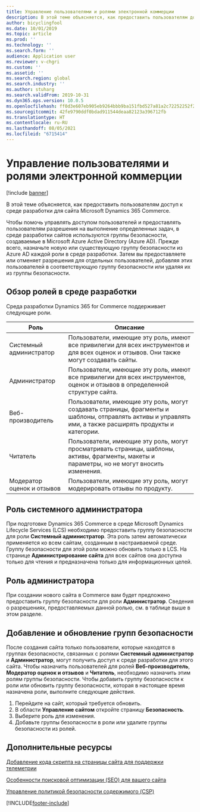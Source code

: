 ```yaml
---
title: Управление пользователями и ролями электронной коммерции
description: В этой теме объясняется, как предоставить пользователям доступ к среде разработки для сайта Microsoft Dynamics 365 Commerce.
author: bicyclingfool
ms.date: 10/01/2019
ms.topic: article
ms.prod: ''
ms.technology: ''
ms.search.form: ''
audience: Application user
ms.reviewer: v-chgri
ms.custom: ''
ms.assetid: ''
ms.search.region: global
ms.search.industry: ''
ms.author: stuharg
ms.search.validFrom: 2019-10-31
ms.dyn365.ops.version: 10.0.5
ms.openlocfilehash: ff0d3e607eb905eb9264bbb9ba151fbd527a81a2c72252252f2a45edc201e1b4
ms.sourcegitcommit: 42fe9790ddf0bdad911544deaa82123a396712fb
ms.translationtype: HT
ms.contentlocale: ru-RU
ms.lasthandoff: 08/05/2021
ms.locfileid: "6715414"
---
```

# <a name="manage-e-commerce-users-and-roles"></a>Управление пользователями и ролями электронной коммерции


[!include [banner](includes/banner.md)]

В этой теме объясняется, как предоставить пользователям доступ к среде разработки для сайта Microsoft Dynamics 365 Commerce.

Чтобы помочь управлять доступом пользователей и предоставлять пользователям разрешения на выполнение определенных задач, в среде разработки сайтов используются группы безопасности, создаваемые в Microsoft Azure Active Directory (Azure AD). Прежде всего, назначьте новую или существующую группу безопасности из Azure AD каждой роли в среде разработки. Затем вы предоставляете или отменяет разрешения для отдельных пользователей, добавляя этих пользователей в соответствующую группу безопасности или удаляя их из группы безопасности.

## <a name="overview-of-roles-in-the-authoring-environment"></a>Обзор ролей в среде разработки

Среда разработки Dynamics 365 for Commerce поддерживает следующие роли.

| Роль                 | Описание |
|----------------------|-------------|
| Системный администратор | Пользователи, имеющие эту роль, имеют все привилегии для всех инструментов и для всех оценок и отзывов. Они также могут создавать сайты. |
| Администратор   | Пользователи, имеющие эту роль, имеют все привилегии для всех инструментов, оценок и отзывов в определенной структуре сайта. |
| Веб-производитель         | Пользователи, имеющие эту роль, могут создавать страницы, фрагменты и шаблоны, отправлять активы и управлять ими, а также расширять продукты и категории. |
| Читатель               | Пользователи, имеющие эту роль, могут просматривать страницы, шаблоны, активы, фрагменты, макеты и параметры, но не могут вносить изменения. |
| Модератор оценок и отзывов        | Пользователи, имеющие эту роль, могут модерировать отзывы по продукту. |

## <a name="system-administrator-role"></a>Роль системного администратора

При подготовке Dynamics 365 Commerce в среде Microsoft Dynamics Lifecycle Services (LCS) необходимо предоставить группу безопасности для роли **Системный администратор**. Эта роль затем автоматически применяется ко всем сайтам, созданным в настраиваемой среде. Группу безопасности для этой роли можно обновить только в LCS. На странице **Администрирование сайта** для всех сайтов она доступна только для чтения и предназначена только для информационных целей.

## <a name="administrator-role"></a>Роль администратора

При создании нового сайта в Commerce вам будет предложено предоставить группу безопасности для роли **Администратор**. Сведения о разрешениях, предоставляемых данной ролью, см. в таблице выше в этом разделе.

## <a name="add-or-update-security-groups"></a>Добавление и обновление групп безопасности

После создания сайта только пользователи, которые находятся в группах безопасности, связанных с ролями **Системный администратор** и **Администратор**, могут получить доступ к среде разработки для этого сайта. Чтобы назначить пользователей для ролей **Веб-производитель**, **Модератор оценок и отзывов** и **Читатель**, необходимо назначить этим ролям группы безопасности. Чтобы добавить группу безопасности к роли или обновить группу безопасности, которая в настоящее время назначена роли, выполните следующие действия.

1. Перейдите на сайт, который требуется обновить.
1. В области **Управление сайтом** откройте страницу **Безопасность**.
1. Выберите роль для изменения.
1. Добавьте группы безопасности в роли или удалите группы безопасности из ролей.

## <a name="additional-resources"></a>Дополнительные ресурсы

[Добавление кода скрипта на страницы сайта для поддержки телеметрии](add-telemetry.md)

[Особенности поисковой оптимизации (SEO) для вашего сайта](search-engine-optimization-considerations.md)

[Управление политикой безопасности содержимого (CSP)](manage-csp.md)


[!INCLUDE[footer-include](../includes/footer-banner.md)]